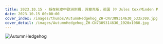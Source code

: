 ```yaml
---
title: 2023.10.15 - 躲在树皮中欧洲刺猬，苏塞克斯，英国 (© Jules Cox/Minden Pictures)
date: 2023.10.15 00:00:00
cover_index: /images/thumbs/AutumnHedgehog_ZH-CN7309314630_533x300.jpg
cover_detail: /images/AutumnHedgehog_ZH-CN7309314630_1920x1080.jpg
---
```


![AutumnHedgehog](/images/AutumnHedgehog_ZH-CN7309314630_1920x1080.jpg)
